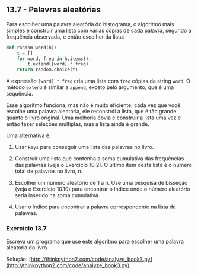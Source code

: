 ## 13.7 - Palavras aleatórias

Para escolher uma palavra aleatória do histograma, o algoritmo mais simples é construir uma lista com várias cópias de cada palavra, segundo a frequência observada, e então escolher da lista:

```python
def random_word(h):
    t = []
    for word, freq in h.items():
        t.extend([word] * freq)
    return random.choice(t)
```

A expressão `[word] * freq` cria uma lista com `freq` cópias da string `word`. O método `extend` é similar a `append`, exceto pelo argumento, que é uma sequência.

Esse algoritmo funciona, mas não é muito eficiente; cada vez que você escolhe uma palavra aleatória, ele reconstrói a lista, que é tão grande quanto o livro original. Uma melhoria óbvia é construir a lista uma vez e então fazer seleções múltiplas, mas a lista ainda é grande.

Uma alternativa é:

1. Usar `keys` para conseguir uma lista das palavras no livro.

2. Construir uma lista que contenha a soma cumulativa das frequências das palavras (veja o Exercício 10.2). O último item desta lista é o número total de palavras no livro, n.

3. Escolher um número aleatório de 1 a n. Use uma pesquisa de bisseção (veja o Exercício 10.10) para encontrar o índice onde o número aleatório seria inserido na soma cumulativa.

4. Usar o índice para encontrar a palavra correspondente na lista de palavras.

### Exercício 13.7

Escreva um programa que use este algoritmo para escolher uma palavra aleatória do livro.

Solução: [http://thinkpython2.com/code/analyze_book3.py](http://thinkpython2.com/code/analyze_book3.py).
